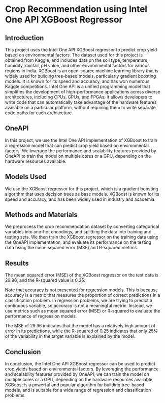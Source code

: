 # Crop Recommendation using Intel One API XGBoost Regressor

## Introduction

This project uses the Intel One API XGBoost regressor to predict crop yield based on environmental factors. The dataset used for this project is obtained from Kaggle, and includes data on the soil type, temperature, humidity, rainfall, pH value, and other environmental factors for various regions in India.
XGBoost is an open-source machine learning library that is widely used for building tree-based models, particularly gradient boosting models. It is known for its speed and accuracy, and has won numerous Kaggle competitions.
Intel One API is a unified programming model that simplifies the development of high-performance applications across diverse architectures, including CPUs, GPUs, and FPGAs. It allows developers to write code that can automatically take advantage of the hardware features available on a particular platform, without requiring them to write separate code paths for each architecture.

## OneAPI
In this project, we use the Intel One API implementation of XGBoost to train a regression model that can predict crop yield based on environmental factors. We leverage the performance and scalability features provided by OneAPI to train the model on multiple cores or a GPU, depending on the hardware resources available.

## Models Used
We use the XGBoost regressor for this project, which is a gradient boosting algorithm that uses decision trees as base models. XGBoost is known for its speed and accuracy, and has been widely used in industry and academia.

## Methods and Materials
We preprocess the crop recommendation dataset by converting categorical variables into one-hot encodings, and splitting the data into training and testing sets. We then train the XGBoost regressor on the training data using the OneAPI implementation, and evaluate its performance on the testing data using the mean squared error (MSE) and R-squared metrics.

## Results
The mean squared error (MSE) of the XGBoost regressor on the test data is 29.96, and the R-squared value is 0.25.

Note that accuracy is not presented for regression models. This is because accuracy is a metric that measures the proportion of correct predictions in a classification problem. In regression problems, we are trying to predict a continuous variable, so accuracy is not a meaningful metric. Instead, we use metrics such as mean squared error (MSE) or R-squared to evaluate the performance of regression models.

The MSE of 29.96 indicates that the model has a relatively high amount of error in its predictions, while the R-squared of 0.25 indicates that only 25% of the variability in the target variable is explained by the model.

## Conclusion
In conclusion, the Intel One API XGBoost regressor can be used to predict crop yields based on environmental factors. By leveraging the performance and scalability features provided by OneAPI, we can train the model on multiple cores or a GPU, depending on the hardware resources available. XGBoost is a powerful and popular algorithm for building tree-based models, and is suitable for a wide range of regression and classification problems.



